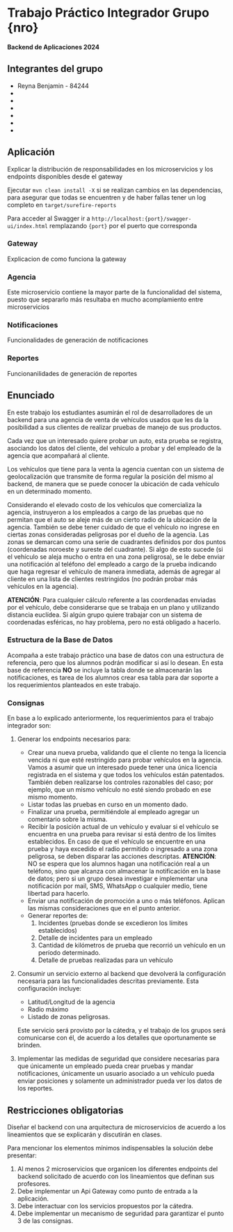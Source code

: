 # Trabajo Práctico Integrador Grupo {nro}
**Backend de Aplicaciones 2024**

## Integrantes del grupo
- Reyna Benjamin - 84244
-
-
-
-
-
-


## Aplicación

Explicar la distribución de responsabilidades en los microservicios y los endpoints disponibles desde el gateway

Ejecutar `mvn clean install -X` si se realizan cambios en las dependencias, para asegurar que todas se encuentren y de haber fallas tener un log completo en `target/surefire-reports`

Para acceder al Swagger ir a `http://localhost:{port}/swagger-ui/index.html` remplazando `{port}` por el puerto que corresponda


### Gateway
Explicacion de como funciona la gateway


### Agencia
Este microservicio contiene la mayor parte de la funcionalidad del sistema, puesto que separarlo más resultaba en mucho acomplamiento entre microservicios


### Notificaciones
Funcionalidades de generación de notificaciones

### Reportes
Funcionanilidades de generación de reportes



## Enunciado  
En este trabajo los estudiantes asumirán el rol de desarrolladores de un backend para una agencia de venta de vehículos usados que les da la posibilidad a sus clientes de realizar pruebas de manejo de sus productos.

Cada vez que un interesado quiere probar un auto, esta prueba se registra, asociando los datos del cliente, del vehículo a probar y del empleado de la agencia que acompañará al cliente.

Los vehículos que tiene para la venta la agencia cuentan con un sistema de geolocalización que transmite de forma regular la posición del mismo al backend, de manera que se puede conocer la ubicación de cada vehículo en un determinado momento.

Considerando el elevado costo de los vehículos que comercializa la agencia, instruyeron a los empleados a cargo de las pruebas que no permitan que el auto se aleje más de un cierto radio de la ubicación de la agencia. También se debe tener cuidado de que el vehículo no ingrese en ciertas zonas consideradas peligrosas por el dueño de la agencia. Las zonas se demarcan como una serie de cuadrantes definidos por dos puntos (coordenadas noroeste y sureste del cuadrante). Si algo de esto sucede (si el vehículo se aleja mucho o entra en una zona peligrosa), se le debe enviar una notificación al teléfono del empleado a cargo de la prueba indicando que haga regresar el vehículo de manera inmediata, además de agregar al cliente en una lista de clientes restringidos (no podrán probar más vehículos en la agencia).

**ATENCIÓN**: Para cualquier cálculo referente a las coordenadas enviadas por el vehículo, debe considerarse que se trabaja en un plano y utilizando distancia euclídea. Si algún grupo quiere trabajar con un sistema de coordenadas esféricas, no hay problema, pero no está obligado a hacerlo.


### Estructura de la Base de Datos

Acompaña a este trabajo práctico una base de datos con una estructura de referencia, pero que los alumnos podrán modificar si así lo desean. En esta base de referencia **NO** se incluye la tabla donde se almacenarán las notificaciones, es tarea de los alumnos crear esa tabla para dar soporte a los requerimientos planteados en este trabajo.


### Consignas

En base a lo explicado anteriormente, los requerimientos para el trabajo integrador son:

1. Generar los endpoints necesarios para:
   - Crear una nueva prueba, validando que el cliente no tenga la licencia vencida ni que esté restringido para probar vehículos en la agencia. Vamos a asumir que un interesado puede tener una única licencia registrada en el sistema y que todos los vehículos están patentados. También deben realizarse los controles razonables del caso; por ejemplo, que un mismo vehículo no esté siendo probado en ese mismo momento.
   - Listar todas las pruebas en curso en un momento dado.
   - Finalizar una prueba, permitiéndole al empleado agregar un comentario sobre la misma.
   - Recibir la posición actual de un vehículo y evaluar si el vehículo se encuentra en una prueba para revisar si está dentro de los límites establecidos. En caso de que el vehículo se encuentre en una prueba y haya excedido el radio permitido o ingresado a una zona peligrosa, se deben disparar las acciones descriptas. **ATENCIÓN**: NO se espera que los alumnos hagan una notificación real a un teléfono, sino que alcanza con almacenar la notificación en la base de datos; pero si un grupo desea investigar e implementar una notificación por mail, SMS, WhatsApp o cualquier medio, tiene libertad para hacerlo.
   - Enviar una notificación de promoción a uno o más teléfonos. Aplican las mismas consideraciones que en el punto anterior.
   - Generar reportes de:
     1. Incidentes (pruebas donde se excedieron los límites establecidos)
     2. Detalle de incidentes para un empleado
     3. Cantidad de kilómetros de prueba que recorrió un vehículo en un período determinado.
     4. Detalle de pruebas realizadas para un vehículo

2. Consumir un servicio externo al backend que devolverá la configuración necesaria para las funcionalidades descritas previamente. Esta configuración incluye:
   - Latitud/Longitud de la agencia
   - Radio máximo
   - Listado de zonas peligrosas.

   Este servicio será provisto por la cátedra, y el trabajo de los grupos será comunicarse con él, de acuerdo a los detalles que oportunamente se brinden.

3. Implementar las medidas de seguridad que considere necesarias para que únicamente un empleado pueda crear pruebas y mandar notificaciones, únicamente un usuario asociado a un vehículo pueda enviar posiciones y solamente un administrador pueda ver los datos de los reportes.


## Restricciones obligatorias

Diseñar el backend con una arquitectura de microservicios de acuerdo a los lineamientos que se explicarán y discutirán en clases.

Para mencionar los elementos mínimos indispensables la solución debe presentar:
1. Al menos 2 microservicios que organicen los diferentes endpoints del backend solicitado de acuerdo con los lineamientos que definan sus profesores.
2. Debe implementar un Api Gateway como punto de entrada a la aplicación.
3. Debe interactuar con los servicios propuestos por la cátedra.
4. Debe implementar un mecanismo de seguridad para garantizar el punto 3 de las consignas.

